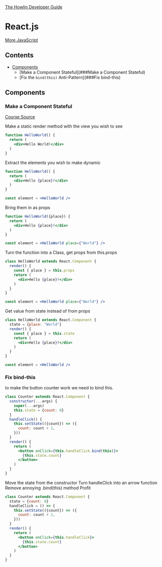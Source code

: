[The Howlin Developer Guide](/index.md)



React.js
========

[More JavaScript](/languages/javascript/index.md)


## Contents


- [Components](##Components)
  - [Make a Component Stateful](###Make a Component Stateful)
  - [Fix the `bind(this)` Anti-Pattern](###Fix bind-this)


## Components


### Make a Component Stateful

[Course Source](https://egghead.io/lessons/egghead-make-dynamic-forms-with-react)

Make a static render method with the view you wish to see
```jsx
function HelloWorld() {
  return (
    <div>Hello World!</div>
  )
}
```

Extract the elements you wish to make dynamic
```jsx
function HelloWorld() {
  return (
    <div>Hello {place}!</div>
  )
}

const element = <HelloWorld />
```

Bring them in as props
```jsx
function HelloWorld({place}) {
  return (
    <div>Hello {place}!</div>
  )
}

const element = <HelloWorld place={"World"} />
```

Turn the function into a Class, get props from this.props
```jsx
class HelloWorld extends React.Component {
  render() {
    const { place } = this.props
    return (
      <div>Hello {place}!</div>
    )
  }
}

const element = <HelloWorld place={"World"} />
```

Get value from state instead of from props
```jsx
class HelloWorld extends React.Component {
  state = {place: "World"}
  render() {
    const { place } = this.state
    return (
      <div>Hello {place}!</div>
    )
  }
}

const element = <HelloWorld />
```


### Fix bind-this

to make the button counter work we need to bind this.
```jsx
class Counter extends React.Component {
  constructor(...args) {
    super(...args)
    this.state = {count: 0}
  }
  handleClick() {
    this.setState(({count}) => ({
      count: count + 1,
    }))
  }
  render() {
    return (
      <button onClick={this.handleClick.bind(this)}>
        {this.state.count}
      </button>
    )
  }
}
```


Move the state from the constructor
Turn handleClick into an arrow function
Remove annoying .bind(this) method
Profit
```jsx
class Counter extends React.Component {
  state = {count: 0}
  handleClick = () => {
    this.setState(({count}) => ({
      count: count + 1,
    }))
  }
  render() {
    return (
      <button onClick={this.handleClick}>
        {this.state.count}
      </button>
    )
  }
}
```
